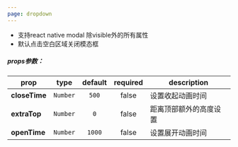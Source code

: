 ```yaml
---
page: dropdown
---
```


 * 支持react native modal 除visible外的所有属性
 * 默认点击空白区域关闭模态框

##### props参数：

prop | type | default | required | description
---- | :----: | :-------: | :--------: | -----------
**closeTime** | `Number` | `500` | false | 设置收起动画时间
**extraTop** | `Number` | `0` | false | 距离顶部额外的高度设置
**openTime** | `Number` | `1000` | false | 设置展开动画时间



